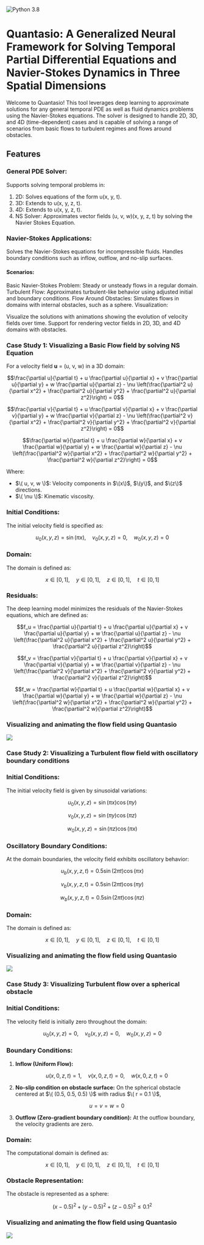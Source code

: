 ![Python 3.8](https://img.shields.io/badge/python-3.10-green.svg)

# Quantasio: A Generalized Neural Framework for Solving Temporal Partial Differential Equations and Navier-Stokes Dynamics in Three Spatial Dimensions

Welcome to Quantasio! This tool leverages deep learning to approximate solutions for any general temporal PDE as well as fluid dynamics problems using the Navier-Stokes equations. The solver is designed to handle 2D, 3D, and 4D (time-dependent) cases and is capable of solving a range of scenarios from basic flows to turbulent regimes and flows around obstacles.

## Features
### General PDE Solver:

Supports solving temporal problems in:
1) 2D: Solves equations of the form u(x, y, t).
2) 3D: Extends to u(x, y, z, t).
3) 4D: Extends to u(x, y, z, t).
4) NS Solver: Approximates vector fields (u, v, w)(x, y, z, t) by solving the Navier Stokes Equation.

### Navier-Stokes Applications:

Solves the Navier-Stokes equations for incompressible fluids.
Handles boundary conditions such as inflow, outflow, and no-slip surfaces.
#### Scenarios:

Basic Navier-Stokes Problem: Steady or unsteady flows in a regular domain.
Turbulent Flow: Approximates turbulent-like behavior using adjusted initial and boundary conditions.
Flow Around Obstacles: Simulates flows in domains with internal obstacles, such as a sphere.
Visualization:

Visualize the solutions with animations showing the evolution of velocity fields over time.
Support for rendering vector fields in 2D, 3D, and 4D domains with obstacles.

### Case Study 1: Visualizing a Basic Flow field by solving NS Equation
For a velocity field **u** = (u, v, w) in a 3D domain:
```math
\frac{\partial u}{\partial t} + u \frac{\partial u}{\partial x} + v \frac{\partial u}{\partial y} + w \frac{\partial u}{\partial z} - \nu \left(\frac{\partial^2 u}{\partial x^2} + \frac{\partial^2 u}{\partial y^2} + \frac{\partial^2 u}{\partial z^2}\right) = 0
```
```math
\frac{\partial v}{\partial t} + u \frac{\partial v}{\partial x} + v \frac{\partial v}{\partial y} + w \frac{\partial v}{\partial z} - \nu \left(\frac{\partial^2 v}{\partial x^2} + \frac{\partial^2 v}{\partial y^2} + \frac{\partial^2 v}{\partial z^2}\right) = 0
```
```math
\frac{\partial w}{\partial t} + u \frac{\partial w}{\partial x} + v \frac{\partial w}{\partial y} + w \frac{\partial w}{\partial z} - \nu \left(\frac{\partial^2 w}{\partial x^2} + \frac{\partial^2 w}{\partial y^2} + \frac{\partial^2 w}{\partial z^2}\right) = 0
```
Where:
- $\( u, v, w \)$: Velocity components in $\(x\)$, $\(y\)$, and $\(z\)$ directions.
- $\( \nu \)$: Kinematic viscosity.

### Initial Conditions:
The initial velocity field is specified as:

```math
u_0(x, y, z) = \sin(\pi x), \quad v_0(x, y, z) = 0, \quad w_0(x, y, z) = 0
```
### Domain:
The domain is defined as:
```math
x \in [0, 1], \quad y \in [0, 1], \quad z \in [0, 1], \quad t \in [0, 1]
```
### Residuals:
The deep learning model minimizes the residuals of the Navier-Stokes equations, which are defined as:

```math
f_u = \frac{\partial u}{\partial t} + u \frac{\partial u}{\partial x} + v \frac{\partial u}{\partial y} + w \frac{\partial u}{\partial z} - \nu \left(\frac{\partial^2 u}{\partial x^2} + \frac{\partial^2 u}{\partial y^2} + \frac{\partial^2 u}{\partial z^2}\right)
```

```math
f_v = \frac{\partial v}{\partial t} + u \frac{\partial v}{\partial x} + v \frac{\partial v}{\partial y} + w \frac{\partial v}{\partial z} - \nu \left(\frac{\partial^2 v}{\partial x^2} + \frac{\partial^2 v}{\partial y^2} + \frac{\partial^2 v}{\partial z^2}\right)
```

```math
f_w = \frac{\partial w}{\partial t} + u \frac{\partial w}{\partial x} + v \frac{\partial w}{\partial y} + w \frac{\partial w}{\partial z} - \nu \left(\frac{\partial^2 w}{\partial x^2} + \frac{\partial^2 w}{\partial y^2} + \frac{\partial^2 w}{\partial z^2}\right)
```

### Visualizing and animating the flow field using Quantasio

![](./images/navier_stokes_animation.gif)

### Case Study 2: Visualizing a Turbulent flow field with oscillatory boundary conditions

### Initial Conditions:
The initial velocity field is given by sinusoidal variations:

```math
u_0(x, y, z) = \sin(\pi x) \cos(\pi y)
```

```math
v_0(x, y, z) = \sin(\pi y) \cos(\pi z)
```

```math
w_0(x, y, z) = \sin(\pi z) \cos(\pi x)
```

### Oscillatory Boundary Conditions:
At the domain boundaries, the velocity field exhibits oscillatory behavior:

```math
u_b(x, y, z, t) = 0.5 \sin(2\pi t) \cos(\pi x)
```

```math
v_b(x, y, z, t) = 0.5 \sin(2\pi t) \cos(\pi y)
```

```math
w_b(x, y, z, t) = 0.5 \sin(2\pi t) \cos(\pi z)
```

### Domain:
The domain is defined as:

```math
x \in [0, 1], \quad y \in [0, 1], \quad z \in [0, 1], \quad t \in [0, 1]
```

### Visualizing and animating the flow field using Quantasio
![](./images/navier_stokes_turbulence.gif)

### Case Study 3: Visualizing Turbulent flow over a spherical obstacle

### Initial Conditions:
The velocity field is initially zero throughout the domain:

```math
u_0(x, y, z) = 0, \quad v_0(x, y, z) = 0, \quad w_0(x, y, z) = 0
```

### Boundary Conditions:
1. **Inflow (Uniform Flow):**
   ```math
   u(x, 0, z, t) = 1, \quad v(x, 0, z, t) = 0, \quad w(x, 0, z, t) = 0
   ```
2. **No-slip condition on obstacle surface:**
   On the spherical obstacle centered at $\( (0.5, 0.5, 0.5) \)$ with radius $\( r = 0.1 \)$,
   ```math
   u = v = w = 0
   ```
3. **Outflow (Zero-gradient boundary condition):**
   At the outflow boundary, the velocity gradients are zero.

### Domain:
The computational domain is defined as:
```math
x \in [0, 1], \quad y \in [0, 1], \quad z \in [0, 1], \quad t \in [0, 1]
```

### Obstacle Representation:
The obstacle is represented as a sphere:
```math
(x - 0.5)^2 + (y - 0.5)^2 + (z - 0.5)^2 \leq 0.1^2
```

### Visualizing and animating the flow field using Quantasio
![](./images/navier_stokes_obstacle.gif)
